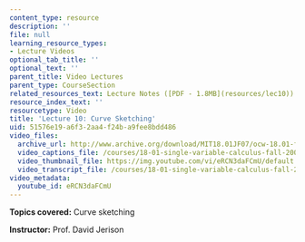```yaml
---
content_type: resource
description: ''
file: null
learning_resource_types:
- Lecture Videos
optional_tab_title: ''
optional_text: ''
parent_title: Video Lectures
parent_type: CourseSection
related_resources_text: Lecture Notes ([PDF - 1.8MB](resources/lec10))
resource_index_text: ''
resourcetype: Video
title: 'Lecture 10: Curve Sketching'
uid: 51576e19-a6f3-2aa4-f24b-a9fee8bdd486
video_files:
  archive_url: http://www.archive.org/download/MIT18.01JF07/ocw-18.01-f07-lec10_300k.mp4
  video_captions_file: /courses/18-01-single-variable-calculus-fall-2006/a63dad4157cb565382790d507703eba9_eRCN3daFCmU.vtt
  video_thumbnail_file: https://img.youtube.com/vi/eRCN3daFCmU/default.jpg
  video_transcript_file: /courses/18-01-single-variable-calculus-fall-2006/3ac2d78dba1fadf12d6e8446c2a350e7_eRCN3daFCmU.pdf
video_metadata:
  youtube_id: eRCN3daFCmU
---
```


**Topics covered:** Curve sketching

**Instructor:** Prof. David Jerison